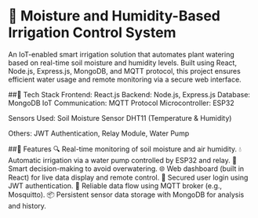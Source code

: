 # 🌱 Moisture and Humidity-Based Irrigation Control System
 
An IoT-enabled smart irrigation solution that automates plant watering based on real-time soil moisture and humidity levels. Built using React, Node.js, Express.js, MongoDB, and MQTT protocol, this project ensures efficient water usage and remote monitoring via a secure web interface.

##🔧 Tech Stack
Frontend: React.js
Backend: Node.js, Express.js
Database: MongoDB
IoT Communication: MQTT Protocol
Microcontroller: ESP32

Sensors Used:
Soil Moisture Sensor
DHT11 (Temperature & Humidity)

Others: JWT Authentication, Relay Module, Water Pump

##🚀 Features
🔍 Real-time monitoring of soil moisture and air humidity.
💧 Automatic irrigation via a water pump controlled by ESP32 and relay.
🧠 Smart decision-making to avoid overwatering.
🌐 Web dashboard (built in React) for live data display and remote control.
🔐 Secured user login using JWT authentication.
🔄 Reliable data flow using MQTT broker (e.g., Mosquitto).
📦 Persistent sensor data storage with MongoDB for analysis and history.
